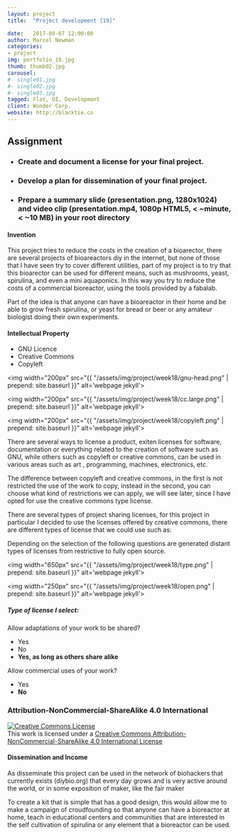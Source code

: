 ```yaml
---
layout: project
title:  "Project development [19]"

date:   2017-09-07 12:00:00
author: Marcel Newman
categories:
- project
img: portfolio_19.jpg
thumb: thumb02.jpg
carousel:
#- single01.jpg
#- single02.jpg
#- single03.jpg
tagged: Flat, UI, Development
client: Wonder Corp.
website: http://blacktie.co
---
```



<h2>Assignment</h2>
<ul><li>
<h3>Create and document a license for your final project. </h3></li>
<li>
<h3>Develop a plan for dissemination of your final project. </h3></li>
<li>
<h3>Prepare a summary slide (presentation.png, 1280x1024) and video clip (presentation.mp4, 1080p HTML5, < ~minute, < ~10 MB) in your root directory</h3></li>
</ul>

<h4>Invention</h4>
<p>This project tries to reduce the costs in the creation of a bioarector, there are several projects of bioareactors diy in the internet, but none of those that I have seen try to cover different utilities, part of my project is to try that this bioarector can be used for different means, such as mushrooms, yeast, spirulina, and even a mini aquaponics. In this way you try to reduce the costs of a commercial bioreactor, using the tools provided by a fabalab.</p>

<p>Part of the idea is that anyone can have a bioareactor in their home and be able to grow fresh spirulina, or yeast for bread or beer or any amateur biologist doing their own experiments.</p>


<h4>Intellectual Property</h4>

<ul>
<li>GNU Licence</li>
<li>Creative Commons</li>
<li>Copyleft</li>
</ul>

<div class="col-xs-10 col-xs-offset-2 ">

<img width="200px" src="{{ "/assets/img/project/week18/gnu-head.png" | prepend: site.baseurl }}" alt='webpage jekyll'>

<img width="200px" src="{{ "/assets/img/project/week18/cc.large.png" | prepend: site.baseurl }}" alt='webpage jekyll'>

<img width="200px" src="{{ "/assets/img/project/week18/copyleft.png" | prepend: site.baseurl }}" alt='webpage jekyll'>
</div>

<p>There are several ways to license a product, exiten licenses for software, documentation or everything related to the creation of software such as GNU, while others such as copyleft or creative commons, can be used in various areas such as art , programming, machines, electronics, etc.</p>
<p>The difference between copyleft and creative commons, in the first is not restricted the use of the work to copy, instead in the second, you can choose what kind of restrictions we can apply, we will see later, since I have opted for use the creative commons type license.</p>


<p>There are several types of project sharing licenses, for this project in particular I decided to use the licenses offered by creative commons, there are different types of license that we could use such as: </p>



<p>Depending on the selection of the following questions are generated distant types of licenses from restrictive to fully open source.</p>

<div class="col-xs-12 ">

<img width="650px" src="{{ "/assets/img/project/week18/type.png" | prepend: site.baseurl }}" alt='webpage jekyll'>

<img width="250px" src="{{ "/assets/img/project/week18/open.png" | prepend: site.baseurl }}" alt='webpage jekyll'>

</div>
<h5>Type of license I select:</h5>


<p>Allow adaptations of your work to be shared?</p>

<ul>
<li>Yes</li>
<li>No</li>
<li><strong>Yes, as long as others share alike</strong> </li>
</ul>

<p>Allow commercial uses of your work?</p>
<ul>
<li>Yes</li>
<li><strong>No</strong></li>
</ul>

<h3>Attribution-NonCommercial-ShareAlike 4.0 International</h3>



<a rel="license" href="http://creativecommons.org/licenses/by-nc-sa/4.0/"><img alt="Creative Commons License" style="border-width:0" src="https://i.creativecommons.org/l/by-nc-sa/4.0/88x31.png" /></a><br />This work is licensed under a <a rel="license" href="http://creativecommons.org/licenses/by-nc-sa/4.0/">Creative Commons Attribution-NonCommercial-ShareAlike 4.0 International License</a>

<h4>Dissemination and Income</h4>

<p>As disseminate this project can be used in the network of biohackers that currently exists (diybio.org) that every day grows and is very active around the world, or in some exposition of maker, like the fair maker</p>

<p>To create a kit that is simple that has a good design, this would allow me to make a campaign of croudfounding so that anyone can have a bioreactor at home, teach in educational centers and communities that are interested in the self cultivation of spirulina or any element that a bioreactor can be used.</p>



